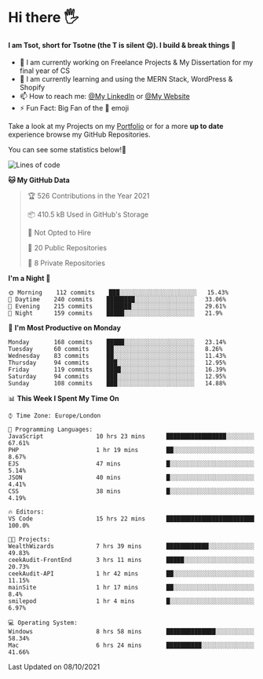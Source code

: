 # Hi there :raised_hand_with_fingers_splayed:
#### I am Tsot, short for Tsotne (the T is silent :wink:). I build & break things :space_invader:
- :telescope: I am currently working on Freelance Projects & My Dissertation for my final year of CS
- :seedling: I am currently learning and using the MERN Stack, WordPress & Shopify
- :mailbox: How to reach me: [@My LinkedIn](https://www.linkedin.com/in/tsotne-gvadzabia/) or [@My Website](https://tsotnegvadzabia.me/contact)
- :zap: Fun Fact: Big Fan of the :space_invader: emoji

Take a look at my Projects on my [Portfolio](https://tsotne.co.uk/) or for a more **up to date** experience browse my GitHub Repositories.

You can see some statistics below!:space_invader:
<!--START_SECTION:waka-->
![Lines of code](https://img.shields.io/badge/From%20Hello%20World%20I%27ve%20Written-3.5%20million%20lines%20of%20code-blue)

**🐱 My GitHub Data** 

> 🏆 526 Contributions in the Year 2021
 > 
> 📦 410.5 kB Used in GitHub's Storage 
 > 
> 🚫 Not Opted to Hire
 > 
> 📜 20 Public Repositories 
 > 
> 🔑 8 Private Repositories  
 > 
**I'm a Night 🦉** 

```text
🌞 Morning    112 commits    ███░░░░░░░░░░░░░░░░░░░░░░   15.43% 
🌆 Daytime    240 commits    ████████░░░░░░░░░░░░░░░░░   33.06% 
🌃 Evening    215 commits    ███████░░░░░░░░░░░░░░░░░░   29.61% 
🌙 Night      159 commits    █████░░░░░░░░░░░░░░░░░░░░   21.9%

```
📅 **I'm Most Productive on Monday** 

```text
Monday       168 commits    █████░░░░░░░░░░░░░░░░░░░░   23.14% 
Tuesday      60 commits     ██░░░░░░░░░░░░░░░░░░░░░░░   8.26% 
Wednesday    83 commits     ██░░░░░░░░░░░░░░░░░░░░░░░   11.43% 
Thursday     94 commits     ███░░░░░░░░░░░░░░░░░░░░░░   12.95% 
Friday       119 commits    ████░░░░░░░░░░░░░░░░░░░░░   16.39% 
Saturday     94 commits     ███░░░░░░░░░░░░░░░░░░░░░░   12.95% 
Sunday       108 commits    ███░░░░░░░░░░░░░░░░░░░░░░   14.88%

```


📊 **This Week I Spent My Time On** 

```text
⌚︎ Time Zone: Europe/London

💬 Programming Languages: 
JavaScript               10 hrs 23 mins      █████████████████░░░░░░░░   67.61% 
PHP                      1 hr 19 mins        ██░░░░░░░░░░░░░░░░░░░░░░░   8.67% 
EJS                      47 mins             █░░░░░░░░░░░░░░░░░░░░░░░░   5.14% 
JSON                     40 mins             █░░░░░░░░░░░░░░░░░░░░░░░░   4.41% 
CSS                      38 mins             █░░░░░░░░░░░░░░░░░░░░░░░░   4.19%

🔥 Editors: 
VS Code                  15 hrs 22 mins      █████████████████████████   100.0%

🐱‍💻 Projects: 
WealthWizards            7 hrs 39 mins       ████████████░░░░░░░░░░░░░   49.83% 
ceekAudit-FrontEnd       3 hrs 11 mins       █████░░░░░░░░░░░░░░░░░░░░   20.73% 
ceekAudit-API            1 hr 42 mins        ██░░░░░░░░░░░░░░░░░░░░░░░   11.15% 
mainSite                 1 hr 17 mins        ██░░░░░░░░░░░░░░░░░░░░░░░   8.4% 
smilepod                 1 hr 4 mins         █░░░░░░░░░░░░░░░░░░░░░░░░   6.97%

💻 Operating System: 
Windows                  8 hrs 58 mins       ██████████████░░░░░░░░░░░   58.34% 
Mac                      6 hrs 24 mins       ██████████░░░░░░░░░░░░░░░   41.66%

```


 Last Updated on 08/10/2021
<!--END_SECTION:waka-->
